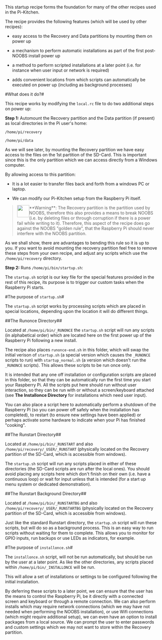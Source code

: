 This startup recipe forms the foundation for many of the other recipes used in the Pi-Kitchen.

The recipe provides the following features (which will be used by other recipes):

- easy access to the Recovery and Data partitions by mounting them on power up

- a mechanism to perform automatic installations as part of the first post-NOOBS install power up

- a method to perform scripted installations at a later point (i.e. for instance when user input or network is required)

- adds convenient locations from which scripts can automatically be executed on power up (including as background processes)</p>

#What does it do?#

This recipe works by modifying the <code>local.rc</code> file to do two additional steps on power up:

**Step 1:** Automount the Recovery partition and the Data partition (if present) as local directories in the Pi user's home:

<code>/home/pi/recovery</code>

<code>/home/pi/data</code>

As we will see later, by mounting the Recovery partition we have easy access to the files on the 1st partition of the SD-Card.  This is important since this is the only partition which we can access directly from a Windows computer.

By allowing access to this partition:

- It is a lot easier to transfer files back and forth from a windows PC or laptop.

- We can modify our Pi-Kitchen setup from the Raspberry Pi itself.

> <img style="float:left" src="IMG_SRC/warn.png" height=40/>
>**Warning**: The Recovery partition is the partition used by NOOBS, therefore this also provides a means to break NOOBS (i.e. by deleting files or through corruption if there is a power fail while writing to it).  Therefore, this aspect of the recipe does go against the NOOBS &quot;golden rule&quot;, that the Raspberry Pi should never interfere with the NOOBS partition.

As we shall show, there are advantages to bending this rule so it is up to you.  If you want to avoid mounting the recovery partition feel free to remove these steps from your own recipe, and adjust any scripts which use the <code>/home/pi/recovery</code> directory.

**Step 2:** Runs <code>/home/pi/bin/startup.sh</code>:

The <code>startup.sh</code> script is our key file for the special features provided in the rest of this recipe, its purpose is to trigger our custom tasks when the Raspberry Pi starts.

#The purpose of <code>startup.sh</code>#

The <code>startup.sh</code> script works by processing scripts which are placed in special locations, depending upon the location it will do different things.

##The Runonce Directory##

Located at <code>/home/pi/bin/_RUNONCE</code> the <code>startup.sh</code> script will run any scripts (in alphabetical order) which are located here on the first power up of the Raspberry Pi following a new install.

The recipe also places <code>runonce-end.sh</code> in this folder, which will swap the initial verison of <code>startup.sh</code> (a special version which causes the <code>_RUNONCE</code> scripts to run) with <code>startup_normal.sh</code> (a version which doesn't run the <code>_RUNONCE</code> scripts).  This allows these scripts to be run once only.

It is intended that any one off installation or configuration scripts are placed in this folder, so that they can be automatically run the first time you start your Raspberry Pi.  All the scripts put here should run without user interaction, so they can be run with or without a screen/keyboard attached (see **The Installonce Directory** for installations which need user input).

You can also place a script here to automatically perform a shutdown of the Raspberry Pi (so you can power off safely when the installation has completed), to restart (to ensure new settings have been applied) or perhaps activate some hardware to indicate when your Pi has finished "cooking".

##The Runstart Directory##

Located at <code>/home/pi/bin/_RUNSTART</code> and also <code>/home/pi/recovery/_USER/_RUNSTART</code> (physically located on the Recovery partition of the SD-Card, which is accessible from windows).

The <code>startup.sh</code> script will run any scripts placed in either of these directories (the SD-Card scripts are run after the local ones).    You should avoid placing any scripts here which don't finish on their own (i.e. have a continuous loop) or wait for input unless that is intended (for a start up menu system or dedicated demonstration).

##The Runstart Background Directory##

Located at <code>/home/pi/bin/_RUNSTARTBG</code> and also <code>/home/pi/recovery/_USER/_RUNSTARTBG</code> (physically located on the Recovery partition of the SD-Card, which is accessible from windows).

Just like the standard Runstart directory, the <code>startup.sh</code> script will run these scripts, but will do so as a background process.  This is an easy way to run scripts without waiting for them to complete.  This allows you to monitor for GPIO inputs, run backups or use LEDs as indicators, for example.

#The purpose of <code>installonce.sh</code>#

The <code>installonce.sh</code> script, will not be run automatically, but should be run by the user at a later point.  As like the other directories, any scripts placed within <code>/home/pi/bin/_INSTALLONCE</code> will be run.

This will allow a set of installations or settings to be configured following the initial installation.

By deferring these scripts to a later point, we can ensure that the user has the means to control the Raspberry Pi, be it directly with a connected screen and keyboard or through a remote connection.  We can also perform installs which may require network connections (which we may have not needed when performing the NOOBS installation), or use Wifi connections (which might require additional setup), we can even have an option to install packages from a local source.  We can prompt the user to enter passwords and custom settings which we may not want to store within the Recovery partition.

